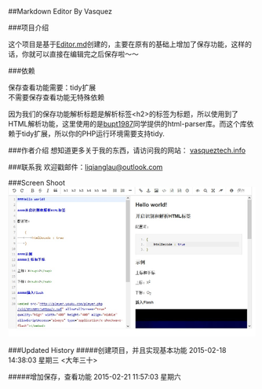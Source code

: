##Markdown Editor By Vasquez

###项目介绍

这个项目是基于[Editor.md](https://pandao.github.io/editor.md/examples/index.html "Editor.md")创建的，主要在原有的基础上增加了保存功能，这样的话，你就可以直接在编辑完之后保存啦～～

###依赖

保存查看功能需要：tidy扩展<br/>
不需要保存查看功能无特殊依赖

因为我们的保存功能解析标题是解析标签&lt;h2&gt;的标签为标题，所以使用到了HTML解析功能，这里使用的是[bupt1987](https://github.com/bupt1987/HtmlParser "bupt1987")同学提供的html-parser库。而这个库依赖于tidy扩展，所以你的PHP运行环境需要支持tidy.

###作者介绍
想知道更多关于我的东西，请访问我的网站：   [vasqueztech.info](http://vasqueztech.info "vasqueztech.info")

###联系我
欢迎戳邮件：liqianglau@outlook.com


###Screen Shoot
![](./screenshoot.jpg)

###Updated History
#####创建项目，并且实现基本功能
	2015-02-18 14:38:03 星期三 <大年三十>
	
#####增加保存，查看功能
	2015-02-21 11:57:03 星期六 
